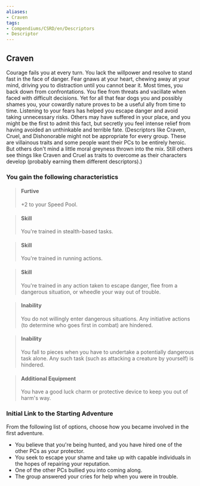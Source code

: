 ```yaml
---
aliases:
- Craven
tags:
- Compendiums/CSRD/en/Descriptors
- Descriptor
---
```


## Craven  
Courage fails you at every turn. You lack the willpower and resolve to stand fast in the face of danger. Fear gnaws at your heart, chewing away at your mind, driving you to distraction until you cannot bear it. Most times, you back down from confrontations. You flee from threats and vacillate when faced with difficult decisions.
Yet for all that fear dogs you and possibly shames you, your cowardly nature proves to be a useful ally from time to time. Listening to your fears has helped you escape danger and avoid taking unnecessary risks. Others may have suffered in your place, and you might be the first to admit this fact, but secretly you feel intense relief from having avoided an unthinkable and terrible fate.
(Descriptors like Craven, Cruel, and Dishonorable might not be appropriate for every group. These are villainous traits and some people want their PCs to be entirely heroic. But others don't mind a little moral greyness thrown into the mix. Still others see things like Craven and Cruel as traits to overcome as their characters develop (probably earning them different descriptors).)
### You gain the following characteristics  
> #### Furtive
> +2 to your Speed Pool.  

> #### Skill
> You're trained in stealth-based tasks.  

> #### Skill
> You're trained in running actions.  

> #### Skill
> You're trained in any action taken to escape danger, flee from a dangerous situation, or wheedle your way out of trouble.  

> #### Inability
> You do not willingly enter dangerous situations. Any initiative actions (to determine who goes first in combat) are hindered.  

> #### Inability
> You fall to pieces when you have to undertake a potentially dangerous task alone. Any such task (such as attacking a creature by yourself) is hindered.  

> #### Additional Equipment
> You have a good luck charm or protective device to keep you out of harm's way.  

### Initial Link to the Starting Adventure  
From the following list of options, choose how you became involved in the first adventure.  
- You believe that you're being hunted, and you have hired one of the other PCs as your protector.  
- You seek to escape your shame and take up with capable individuals in the hopes of repairing your reputation.  
- One of the other PCs bullied you into coming along.  
- The group answered your cries for help when you were in trouble.  